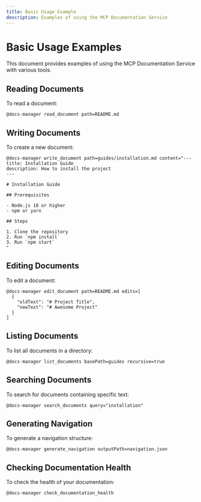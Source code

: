 ```yaml
---
title: Basic Usage Example
description: Examples of using the MCP Documentation Service
---
```


# Basic Usage Examples

This document provides examples of using the MCP Documentation Service with various tools.

## Reading Documents

To read a document:

```
@docs-manager read_document path=README.md
```

## Writing Documents

To create a new document:

```
@docs-manager write_document path=guides/installation.md content="---
title: Installation Guide
description: How to install the project
---

# Installation Guide

## Prerequisites

- Node.js 18 or higher
- npm or yarn

## Steps

1. Clone the repository
2. Run `npm install`
3. Run `npm start`
"
```

## Editing Documents

To edit a document:

```
@docs-manager edit_document path=README.md edits=[
  {
    "oldText": "# Project Title",
    "newText": "# Awesome Project"
  }
]
```

## Listing Documents

To list all documents in a directory:

```
@docs-manager list_documents basePath=guides recursive=true
```

## Searching Documents

To search for documents containing specific text:

```
@docs-manager search_documents query="installation"
```

## Generating Navigation

To generate a navigation structure:

```
@docs-manager generate_navigation outputPath=navigation.json
```

## Checking Documentation Health

To check the health of your documentation:

```
@docs-manager check_documentation_health
```
